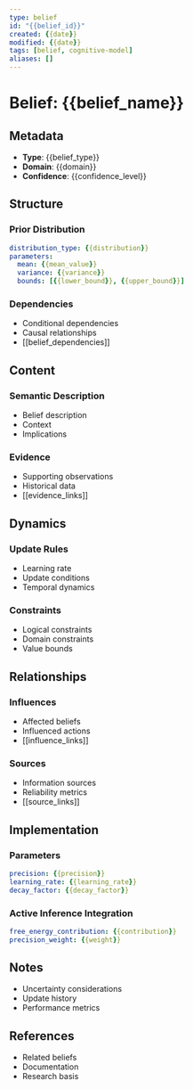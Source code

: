 ```yaml
---
type: belief
id: "{{belief_id}}"
created: {{date}}
modified: {{date}}
tags: [belief, cognitive-model]
aliases: []
---
```


# Belief: {{belief_name}}

## Metadata
- **Type**: {{belief_type}}
- **Domain**: {{domain}}
- **Confidence**: {{confidence_level}}

## Structure
### Prior Distribution
```yaml
distribution_type: {{distribution}}
parameters:
  mean: {{mean_value}}
  variance: {{variance}}
  bounds: [{{lower_bound}}, {{upper_bound}}]
```

### Dependencies
- Conditional dependencies
- Causal relationships
- [[belief_dependencies]]

## Content
### Semantic Description
- Belief description
- Context
- Implications

### Evidence
- Supporting observations
- Historical data
- [[evidence_links]]

## Dynamics
### Update Rules
- Learning rate
- Update conditions
- Temporal dynamics

### Constraints
- Logical constraints
- Domain constraints
- Value bounds

## Relationships
### Influences
- Affected beliefs
- Influenced actions
- [[influence_links]]

### Sources
- Information sources
- Reliability metrics
- [[source_links]]

## Implementation
### Parameters
```yaml
precision: {{precision}}
learning_rate: {{learning_rate}}
decay_factor: {{decay_factor}}
```

### Active Inference Integration
```yaml
free_energy_contribution: {{contribution}}
precision_weight: {{weight}}
```

## Notes
- Uncertainty considerations
- Update history
- Performance metrics

## References
- Related beliefs
- Documentation
- Research basis 